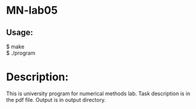 # MN-lab05
## Usage:
$ make <br />
$ ./program  <br />

# Description:
This is university program for numerical methods lab. Task description is in the pdf file. Output is in output directory.
